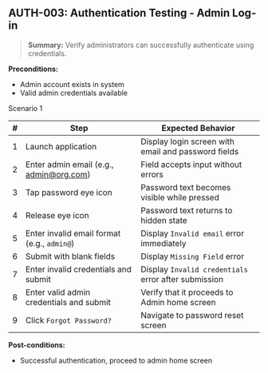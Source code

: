 ## **AUTH-003:** Authentication Testing - Admin Log-in  

> **Summary:** Verify administrators can successfully authenticate using credentials.  <br>

**Preconditions:**  
- Admin account exists in system  
- Valid admin credentials available  

Scenario 1  

 | # | Step | Expected Behavior | 
 |----|------|-------------------| 
 | 1 | Launch application | Display login screen with email and password fields | 
 | 2 | Enter admin email (e.g., admin@org.com) | Field accepts input without errors | 
 | 3 | Tap password eye icon | Password text becomes visible while pressed | 
 | 4 | Release eye icon | Password text returns to hidden state | 
 | 5 | Enter invalid email format (e.g., `admin@`) | Display `Invalid email` error immediately | 
 | 6 | Submit with blank fields | Display `Missing Field` error | 
 | 7 | Enter invalid credentials and submit | Display `Invalid credentials` error after submission | 
 | 8 | Enter valid admin credentials and submit | Verify that it proceeds to Admin home screen | 
 | 9 | Click `Forgot Password?` | Navigate to password reset screen |  

**Post-conditions:**  

- Successful authentication, proceed to admin home screen  
